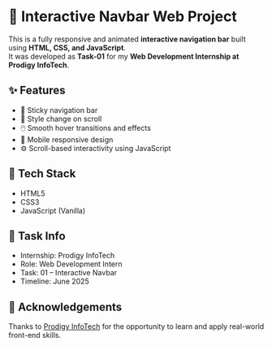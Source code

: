 # 🚀 Interactive Navbar Web Project

This is a fully responsive and animated **interactive navigation bar** built using **HTML, CSS, and JavaScript**.  
It was developed as **Task-01** for my **Web Development Internship at Prodigy InfoTech**.

## ✨ Features

- 📌 Sticky navigation bar
- 🎨 Style change on scroll
- 🖱️ Smooth hover transitions and effects
- 📱 Mobile responsive design
- ⚙️ Scroll-based interactivity using JavaScript

## 🧰 Tech Stack

- HTML5  
- CSS3  
- JavaScript (Vanilla)

## 📎 Task Info

- Internship: Prodigy InfoTech  
- Role: Web Development Intern  
- Task: 01 – Interactive Navbar  
- Timeline: June 2025

## 🙌 Acknowledgements

Thanks to [Prodigy InfoTech](https://prodigyinfotech.dev/) for the opportunity to learn and apply real-world front-end skills.
